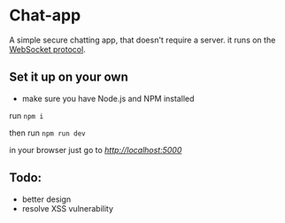 # Chat-app
A simple secure chatting app, that doesn't require a server. it runs on the [WebSocket protocol](https://en.wikipedia.org/wiki/WebSocket).

## Set it up on your own
- make sure you have Node.js and NPM installed

run ```npm i```

then run ```npm run dev```

in your browser just go to [*http://localhost:5000*](http://localhost:5000*)

## Todo:
* better design
* resolve XSS vulnerability
